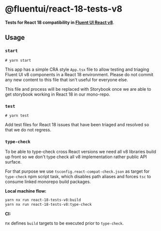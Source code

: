# @fluentui/react-18-tests-v8

**Tests for React 18 compatibility in [Fluent UI React v8](https://developer.microsoft.com/en-us/fluentui#/controls/web)**.

## Usage

### `start`

```shell
# yarn start
```

This app has a simple CRA style `App.tsx` file to allow testing and triaging Fluent UI v8 components in a React 18 environment. Please do not commit any new content to this file that isn't useful for everyone else.

This file and process will be replaced with Storybook once we are able to get storybook working in React 18 in our mono-repo.

### `test`

```shell
# yarn test
```

Add test files for React 18 issues that have been triaged and resolved so that we do not regress.

### `type-check`

To be able to type-check cross React versions we need all v8 libraries build up front so we don't type check all v8 implementation rather public API surface.

For that purpose we use `tsconfig.react-compat-check.json` as target for `type-check` npm script task, which disables path aliases and forces `tsc` to consume linked monorepo build packages.

**Local machine flow:**

```sh
yarn nx run react-18-tests-v8:build
yarn nx run react-18-tests-v8:type-check
```

**CI:**

nx defines `build` targets to be executed prior to `type-check`.
